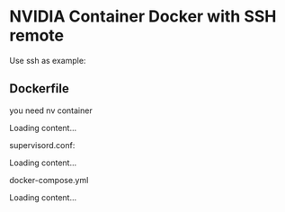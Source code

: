 # NVIDIA Container Docker with SSH remote

Use ssh as example:

## Dockerfile
you need nv container

<div class="load_as_code_session" data-url="Dockerfile">
  Loading content...
</div>

supervisord.conf:
<div class="load_as_code_session" data-url="supervisord.conf">
  Loading content...
</div>

docker-compose.yml
<div class="load_as_code_session" data-url="docker-compose.yml">
  Loading content...
</div>


<script src="https://posetmage.com/cdn/js/LoadAsCodeSession.js"></script>
